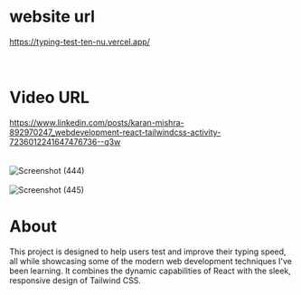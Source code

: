 # website url 
https://typing-test-ten-nu.vercel.app/
<br><br><br>
# Video URL 
https://www.linkedin.com/posts/karan-mishra-892970247_webdevelopment-react-tailwindcss-activity-7236012241647476736--q3w
<br><br><br>
![Screenshot (444)](https://github.com/user-attachments/assets/6465493b-8584-4392-adaa-aacd774eee3d)
<br><br>
![Screenshot (445)](https://github.com/user-attachments/assets/f9383a58-1f55-4646-936a-ea8e9f5e2589)
<br>
# About
This project is designed to help users test and improve their typing speed, all while showcasing some of the modern web development techniques I've been learning. It combines the dynamic capabilities of React with the sleek, responsive design of Tailwind CSS.
